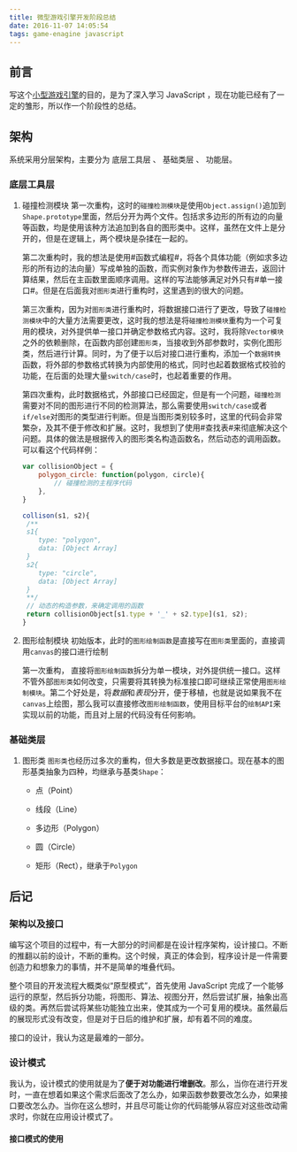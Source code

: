 ```yaml
---
title: 微型游戏引擎开发阶段总结
date: 2016-11-07 14:05:54
tags: game-enagine javascript
---
```


## 前言
写这个[小型游戏引擎](http://github.com/keifergu/flappy-bird)的目的，是为了深入学习 JavaScript ，现在功能已经有了一定的雏形，所以作一个阶段性的总结。

## 架构
系统采用分层架构，主要分为 底层工具层 、 基础类层 、 功能层。

### 底层工具层

1. 碰撞检测模块
    第一次重构，这时的`碰撞检测模块`是使用`Object.assign()`追加到`Shape.prototype`里面，然后分开为两个文件。包括求多边形的所有边的向量等函数，均是使用该种方法追加到各自的图形类中。这样，虽然在文件上是分开的，但是在逻辑上，两个模块是杂揉在一起的。

    第二次重构时，我的想法是使用#函数式编程#，将各个具体功能（例如求多边形的所有边的法向量）写成单独的函数，而实例对象作为参数传进去，返回计算结果，然后在主函数里面顺序调用。这样的写法能够满足对外只有#单一接口#。但是在后面我对`图形类`进行重构时，这里遇到的很大的问题。

    第三次重构，因为对`图形类`进行重构时，将数据接口进行了更改，导致了`碰撞检测模块`中的大量方法需要更改，这时我的想法是将`碰撞检测模块`重构为一个可复用的模块，对外提供单一接口并确定参数格式内容。这时，我将除`Vector模块`之外的依赖删除，在函数内部创建`图形类`，当接收到外部参数时，实例化图形类，然后进行计算。同时，为了便于以后对接口进行重构，添加一个`数据转换`函数，将外部的参数格式转换为内部使用的格式，同时也起着数据格式校验的功能，在后面的处理大量`switch/case`时，也起着重要的作用。

    第四次重构，此时数据格式，外部接口已经固定，但是有一个问题，`碰撞检测`需要对不同的图形进行不同的检测算法，那么需要使用`switch/case`或者`if/else`对图形的类型进行判断。但是当图形类别较多时，这里的代码会非常繁杂，及其不便于修改和扩展。这时，我想到了使用#查找表#来彻底解决这个问题。具体的做法是根据传入的图形类名构造函数名，然后动态的调用函数。可以看这个代码样例：

    ```JavaScript
    var collisionObject = {
        polygon_circle: function(polygon, circle){
            // 碰撞检测的主程序代码
        },
    }

    collison(s1, s2){
     /**
     s1{
        type: "polygon",
        data: [Object Array]
     }
     s2{
        type: "circle",
        data: [Object Array]
     }
     **/
     // 动态的构造参数，来确定调用的函数
     return collisionObject[s1.type + '_' + s2.type](s1, s2);
    }
    ```

2. 图形绘制模块
    初始版本，此时的`图形绘制函数`是直接写在`图形类`里面的，直接调用`canvas`的接口进行绘制

    第一次重构， 直接将`图形绘制函数`拆分为单一模块，对外提供统一接口。这样不管外部`图形类`如何改变，只需要将其转换为标准接口即可继续正常使用`图形绘制模块`。第二个好处是，将*数据*和*表现*分开，便于移植，也就是说如果我不在`canvas`上绘图，那么我可以直接修改`图形绘制函数`，使用目标平台的`绘制API`来实现以前的功能，而且对上层的代码没有任何影响。

### 基础类层

1. 图形类
    `图形类`也经历过多次的重构，但大多数是更改数据接口。现在基本的图形基类抽象为四种，均继承与基类`Shape`：

    * 点（Point）
    * 线段（Line）
    * 多边形（Polygon）
    * 圆（Circle）

    * 矩形（Rect），继承于`Polygon`
    

## 后记
### 架构以及接口
编写这个项目的过程中，有一大部分的时间都是在设计程序架构，设计接口。不断的推翻以前的设计，不断的重构。这个时候，真正的体会到，程序设计是一件需要创造力和想象力的事情，并不是简单的堆叠代码。

整个项目的开发流程大概类似“原型模式”，首先使用 JavaScript 完成了一个能够运行的原型，然后拆分功能，将图形、算法、视图分开，然后尝试扩展，抽象出高级的类。再然后尝试将某些功能独立出来，使其成为一个可复用的模块。虽然最后的展现形式没有改变，但是对于日后的维护和扩展，却有着不同的难度。

接口的设计，我认为这是最难的一部分。
### 设计模式
我认为，设计模式的使用就是为了**便于对功能进行增删改**。那么，当你在进行开发时，一直在想着如果这个需求后面改了怎么办，如果函数参数要改怎么办，如果接口要改怎么办。当你在这么想时，并且尽可能让你的代码能够从容应对这些改动需求时，你就在应用设计模式了。
#### 接口模式的使用
